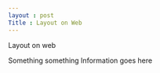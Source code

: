 ```yaml
---
layout : post
Title : Layout on Web
---
```


Layout on web

Something something
Information goes here

